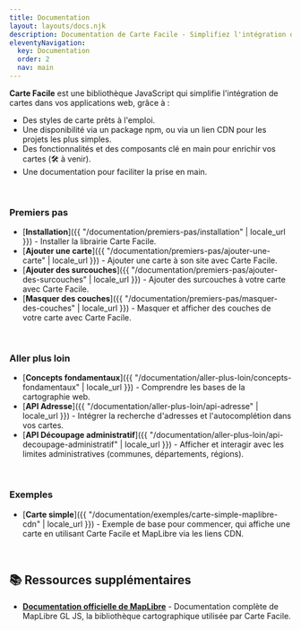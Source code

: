 ```yaml
---
title: Documentation
layout: layouts/docs.njk
description: Documentation de Carte Facile - Simplifiez l'intégration de cartes dans vos applications web.
eleventyNavigation:
  key: Documentation
  order: 2
  nav: main
---
```


**Carte Facile** est une bibliothèque JavaScript qui simplifie l'intégration de cartes dans vos applications web, grâce à :
- Des styles de carte prêts à l'emploi.
- Une disponibilité via un package npm, ou via un lien CDN pour les projets les plus simples.
- Des fonctionnalités et des composants clé en main pour enrichir vos cartes (🛠️ à venir).
- Une documentation pour faciliter la prise en main.

<br>

### Premiers pas

- [**Installation**]({{ "/documentation/premiers-pas/installation" | locale_url }}) - Installer la librairie Carte Facile.
- [**Ajouter une carte**]({{ "/documentation/premiers-pas/ajouter-une-carte" | locale_url }}) - Ajouter une carte à son site avec Carte Facile.
- [**Ajouter des surcouches**]({{ "/documentation/premiers-pas/ajouter-des-surcouches" | locale_url }}) - Ajouter des surcouches à votre carte avec Carte Facile.
- [**Masquer des couches**]({{ "/documentation/premiers-pas/masquer-des-couches" | locale_url }}) - Masquer et afficher des couches de votre carte avec Carte Facile.

<br>

### Aller plus loin

- [**Concepts fondamentaux**]({{ "/documentation/aller-plus-loin/concepts-fondamentaux" | locale_url }}) - Comprendre les bases de la cartographie web.
- [**API Adresse**]({{ "/documentation/aller-plus-loin/api-adresse" | locale_url }}) - Intégrer la recherche d'adresses et l'autocomplétion dans vos cartes.
- [**API Découpage administratif**]({{ "/documentation/aller-plus-loin/api-decoupage-administratif" | locale_url }}) - Afficher et interagir avec les limites administratives (communes, départements, régions).

<!-- ### Référence
- [Styles de carte](/documentation/api/mapstyle) - Documentation des styles disponibles
- [Composants](/documentation/api/composants) - Documentation des composants prêts à l'emploi
 -->
<br>

### Exemples
- [**Carte simple**]({{ "/documentation/exemples/carte-simple-maplibre-cdn" | locale_url }}) - Exemple de base pour commencer, qui affiche une carte en utilisant Carte Facile et MapLibre via les liens CDN.

<br>

## 📚 Ressources supplémentaires

- [**Documentation officielle de MapLibre**](https://maplibre.org/maplibre-gl-js/docs/) - Documentation complète de MapLibre GL JS, la bibliothèque cartographique utilisée par Carte Facile.
